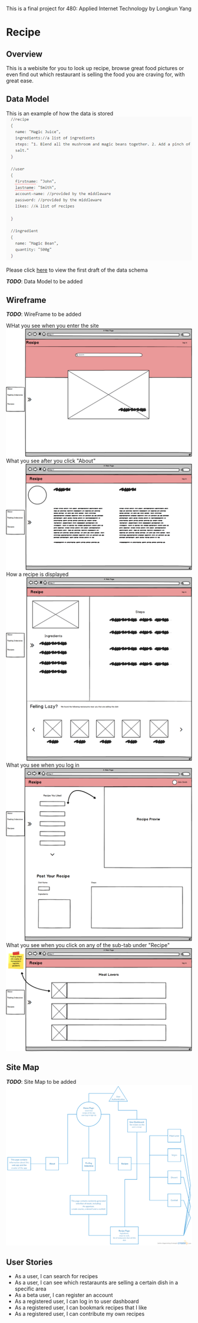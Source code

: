 This is a final project for 480: Applied Internet Technology by Longkun Yang
# Recipe

## Overview

This is a webisite for you to look up recipe, browse great food pictures or even find out which restaurant is selling the food you are craving for, with great ease.


## Data Model

This is an example of how the data is stored
![data model](documentation/data_model.PNG)

Please click [here](db.js) to view the first draft of the data schema

___TODO___: Data Model to be added

## Wireframe

___TODO___: WireFrame to be added

WHat you see when you enter the site
![home_page](documentation/mockup_export/Home-Page.png)
What you see after you click "About"
![About](documentation/mockup_export/About.png)
How a recipe is displayed
![Recipe](documentation/mockup_export/Recipe.png)
What you see when you log in
![User Dashboard](documentation/mockup_export/User-Dashboard.png)
What you see when you click on any of the sub-tab under "Recipe"
![recipe list](documentation/mockup_export/recipe-list-page.png)

## Site Map

___TODO___: Site Map to be added
![sitemap](documentation/sitemap.png)

## User Stories

- As a user, I can search for recipes
- As a user, I can see which restaraunts are selling a certain dish in a specific area
- As a beta user, I can register an account
- As a registered user, I can log in to user dashboard
- As a registered user, I can bookmark recipes that I like
- As a registered user, I can contribute my own recipes

